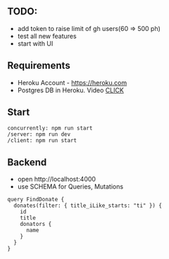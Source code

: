 ## TODO:

- add token to raise limit of gh users(60 => 500 ph)
- test all new features
- start with UI

## Requirements

- Heroku Account - https://heroku.com
- Postgres DB in Heroku. Video [CLICK](https://cdn.rawgit.com/SaraVieira/graphql-workshop/13d73f3b/howtoheroku.mp4)

## Start

```
concurrently: npm run start
/server: npm run dev
/client: npm run start
```

## Backend

- open http://localhost:4000
- use SCHEMA for Queries, Mutations

```
query FindDonate {
  donates(filter: { title_iLike_starts: "ti" }) {
    id
    title
    donators {
      name
    }
  }
}
```
